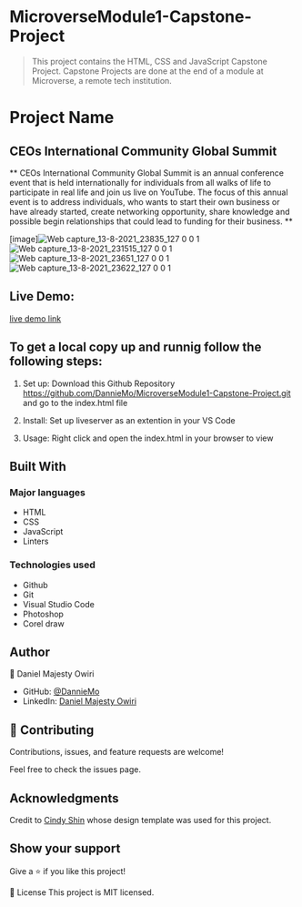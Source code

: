 # MicroverseModule1-Capstone-Project

> This project contains the HTML, CSS and JavaScript Capstone Project. Capstone Projects are done at the end of a module at Microverse, a remote tech institution.


# Project Name
## CEOs International Community Global Summit

** CEOs International Community Global Summit is an annual conference event that is held internationally for individuals from all walks of life to participate in real life and join us live on YouTube. The focus of this annual event is to address individuals, who wants to start their own business or have already started, create networking opportunity, share knowledge and possible begin relationships that could lead to funding for their business. ** 

[image]![Web capture_13-8-2021_23835_127 0 0 1](https://user-images.githubusercontent.com/53879944/129423433-bd30b9b2-d542-432b-8499-80fb0081e559.jpeg)
![Web capture_13-8-2021_231515_127 0 0 1](https://user-images.githubusercontent.com/53879944/129423287-e5eec2e6-7b05-4a96-a655-aafc9a7a550d.jpeg)
![Web capture_13-8-2021_23651_127 0 0 1](https://user-images.githubusercontent.com/53879944/129423460-504f6aa4-62fa-4cad-aefd-8b152dafdba0.jpeg)
![Web capture_13-8-2021_23622_127 0 0 1](https://user-images.githubusercontent.com/53879944/129423478-4d060af9-d5e5-4ffe-b4af-864cd18aa3d2.jpeg)



## Live Demo:  
[live demo link](https://danniemo.github.io/MicroverseModule1-Capstone-Project/)

## To get a local copy up and runnig follow the following steps:

1. Set up:
   Download this Github Repository https://github.com/DannieMo/MicroverseModule1-Capstone-Project.git and go to the index.html file

2. Install:
   Set up liveserver as an extention in your VS Code

3. Usage:
   Right click and open the index.html in your browser to view


## Built With
### Major languages
- HTML
- CSS
- JavaScript
- Linters

### Technologies used
- Github
- Git
- Visual Studio Code
- Photoshop
- Corel draw

## Author
👤 Daniel Majesty Owiri

- GitHub: [@DannieMo](https://github.com/DannieMo)
- LinkedIn: [Daniel Majesty Owiri](linkedin.com/in/daniel-majesty-owiri-85175616b)

## 🤝 Contributing
Contributions, issues, and feature requests are welcome!

Feel free to check the issues page.

## Acknowledgments

Credit to [Cindy Shin](https://www.behance.net/gallery/29845175/CC-Global-Summit-2015) whose design template was used for this project.

## Show your support
Give a ⭐️ if you like this project!

📝 License
This project is MIT licensed.
